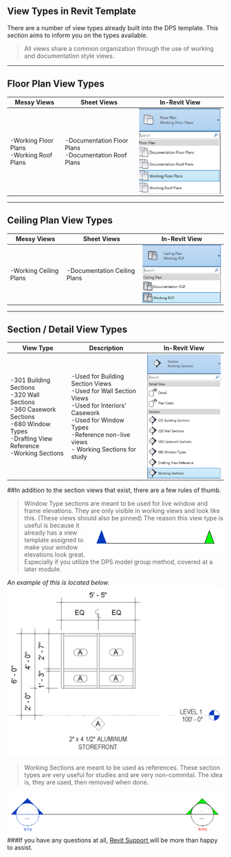 ## View Types in Revit Template

There are a number of view types already built into the DPS template. This section aims to inform you on the types available.
> All views share a common organization through the use of working and documentation style views.

---

## Floor Plan View Types 

 Messy Views| Sheet Views | In-Revit View
---|---|---
-Working Floor Plans<br/> -Working Roof Plans |-Documentation Floor Plans<br/> -Documentation Roof Plans|<img align = "right" src="images/2-2/0-floorplans.png">

---

## Ceiling Plan View Types 

 Messy Views| Sheet Views | In-Revit View
---|---|---
-Working Ceiling Plans|-Documentation Ceiling Plans|<img align = "right" src="images/2-2/1-ceilingplans.png">

---

## Section / Detail View Types 

 View Type| Description | In-Revit View
---|---|---
-301 Building Sections<br/> -320 Wall Sections<br/> -360 Casework Sections<br/> -680 Window Types<br/> -Drafting View Reference<br/> -Working Sections|-Used for Building Section Views <br/> -Used for Wall Section Views<br/> -Used for Interiors' Casework<br/> -Used for Window Types<br/> -Reference non-live views<br/> - Working Sections for study |<img align = "right" src="images/2-2/2-sections.png">

##In addition to the section views that exist, there are a few rules of thumb.

>Window Type sections are meant to be used for live window and frame elevations. They are only visible in working views and look like this. (These views should also be pinned) <img align = "right" src="images/2-2/3-wntypes.png">
The reason this view type is useful is because it already has a view template assigned to make your window elevations look great. Especially if you utilize the DPS model group method, covered at a later module.

*An example of this is located below.*
<img  src="images/2-2/4-wnelevations.png">

>Working Sections are meant to be used as references. These section types are very useful for studies and are very non-commital. The idea is, they are used, then removed when done. 

<img align = "right" src="images/2-2/5-tempelevations.png">


---

###If you have any questions at all, <a href ="/01_Introduction/1-2_revitsupport.md"> Revit Support </a> will be more than happy to assist.

